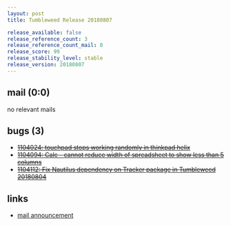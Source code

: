 ```yaml
---
layout: post
title: Tumbleweed Release 20180807

release_available: false
release_reference_count: 3
release_reference_count_mail: 0
release_score: 99
release_stability_level: stable
release_version: 20180807
---
```


## mail (0:0)

no relevant mails

## bugs (3)

<!--more-->

- ~~[1104024: touchpad stops working randomly in thinkpad helix](https://bugzilla.opensuse.org/show_bug.cgi?id=1104024)~~
- ~~[1104094: Calc - cannot reduce width of spreadsheet to show less than 5 columns](https://bugzilla.opensuse.org/show_bug.cgi?id=1104094)~~
- ~~[1104112: Fix Nautilus dependency on Tracker package in Tumbleweed 20180804](https://bugzilla.opensuse.org/show_bug.cgi?id=1104112)~~



## links

- [mail announcement](https://lists.opensuse.org/opensuse-factory/2018-08/msg00150.html)
